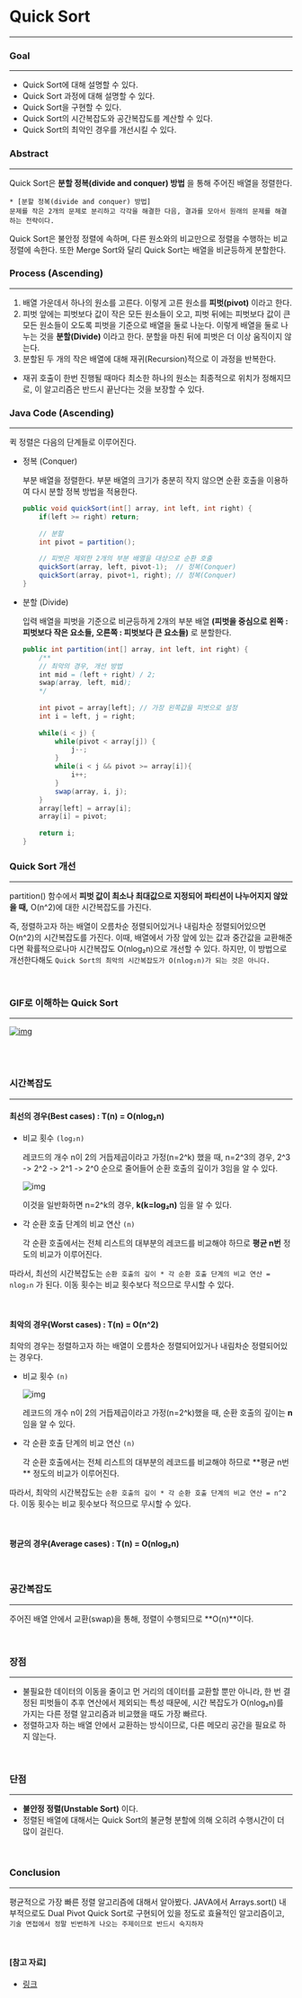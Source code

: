 # Quick Sort

---

### Goal
---

- Quick Sort에 대해 설명할 수 있다.
- Quick Sort 과정에 대해 설명할 수 있다.
- Quick Sort을 구현할 수 있다.
- Quick Sort의 시간복잡도와 공간복잡도를 계산할 수 있다.
- Quick Sort의 최악인 경우를 개선시킬 수 있다.

### Abstract
---

Quick Sort은 **분할 정복(divide and conquer) 방법** 을 통해 주어진 배열을 정렬한다.

```
* [분할 정복(divide and conquer) 방법]
문제를 작은 2개의 문제로 분리하고 각각을 해결한 다음, 결과를 모아서 원래의 문제를 해결하는 전략이다.
```

Quick Sort은 불안정 정렬에 속하며, 다른 원소와의 비교만으로 정렬을 수행하는 비교 정렬에 속한다. 또한 Merge Sort와 달리 Quick Sort는 배열을 비균등하게 분할한다.

### Process (Ascending)
---

1. 배열 가운데서 하나의 원소를 고른다. 이렇게 고른 원소를 **피벗(pivot)** 이라고 한다.
2. 피벗 앞에는 피벗보다 값이 작은 모든 원소들이 오고, 피벗 뒤에는 피벗보다 값이 큰 모든 원소들이 오도록 피벗을 기준으로 배열을 둘로 나눈다. 이렇게 배열을 둘로 나누는 것을 **분할(Divide)** 이라고 한다. 분할을 마친 뒤에 피벗은 더 이상 움직이지 않는다.
3. 분할된 두 개의 작은 배열에 대해 재귀(Recursion)적으로 이 과정을 반복한다.

- 재귀 호출이 한번 진행될 때마다 최소한 하나의 원소는 최종적으로 위치가 정해지므로, 이 알고리즘은 반드시 끝난다는 것을 보장할 수 있다.

### Java Code (Ascending)
---

퀵 정렬은 다음의 단계들로 이루어진다.

- 정복 (Conquer)

  부분 배열을 정렬한다. 부분 배열의 크기가 충분히 작지 않으면 순환 호출을 이용하여 다시 분할 정복 방법을 적용한다.

  ```java
  public void quickSort(int[] array, int left, int right) {
      if(left >= right) return;
      
      // 분할 
      int pivot = partition(); 
      
      // 피벗은 제외한 2개의 부분 배열을 대상으로 순환 호출
      quickSort(array, left, pivot-1);  // 정복(Conquer)
      quickSort(array, pivot+1, right); // 정복(Conquer)
  }
  ```

- 분할 (Divide)

  입력 배열을 피벗을 기준으로 비균등하게 2개의 부분 배열 **(피벗을 중심으로 왼쪽 : 피벗보다 작은 요소들, 오른쪽 : 피벗보다 큰 요소들)** 로 분할한다.

  ```java
  public int partition(int[] array, int left, int right) {
      /**
      // 최악의 경우, 개선 방법
      int mid = (left + right) / 2;
      swap(array, left, mid);
      */
      
      int pivot = array[left]; // 가장 왼쪽값을 피벗으로 설정
      int i = left, j = right;
      
      while(i < j) {
          while(pivot < array[j]) {
              j--;
          }
          while(i < j && pivot >= array[i]){
              i++;
          }
          swap(array, i, j);
      }
      array[left] = array[i];
      array[i] = pivot;
      
      return i;
  }
  ```

### Quick Sort 개선
---

partition() 함수에서 **피벗 값이 최소나 최대값으로 지정되어 파티션이 나누어지지 않았을 때,** O(n^2)에 대한 시간복잡도를 가진다.

즉, 정렬하고자 하는 배열이 오름차순 정렬되어있거나 내림차순 정렬되어있으면 O(n^2)의 시간복잡도를 가진다. 이때, 배열에서 가장 앞에 있는 값과 중간값을 교환해준다면 확률적으로나마 시간복잡도 O(nlog₂n)으로 개선할 수 있다. 하지만, 이 방법으로 개선한다해도 `Quick Sort의 최악의 시간복잡도가 O(nlog₂n)가 되는 것은 아니다.`

<br>

### GIF로 이해하는 Quick Sort
---

[![img](https://github.com/GimunLee/tech-refrigerator/raw/master/Algorithm/resources/quick-sort-001.gif)](https://github.com/GimunLee/tech-refrigerator/blob/master/Algorithm/resources/quick-sort-001.gif)

<br>

<br>

### 시간복잡도
---

#### 최선의 경우(Best cases) : T(n) = O(nlog₂n)

- 비교 횟수 `(log₂n)`

  레코드의 개수 n이 2의 거듭제곱이라고 가정(n=2^k) 했을 때, n=2^3의 경우, 2^3 -> 2^2 -> 2^1 -> 2^0 순으로 줄어들어 순환 호출의 깊이가 3임을 알 수 있다.

  ![img](https://github.com/GimunLee/tech-refrigerator/raw/master/Algorithm/resources/quick-sort-002.png)

  이것을 일반화하면 n=2^k의 경우, **k(k=log₂n)** 임을 알 수 있다.

- 각 순환 호출 단계의 비교 연산 `(n)`

  각 순환 호출에서는 전체 리스트의 대부분의 레코드를 비교해야 하므로 **평균 n번** 정도의 비교가 이루어진다.

따라서, 최선의 시간복잡도는 `순환 호출의 깊이 * 각 순환 호출 단계의 비교 연산 = nlog₂n` 가 된다. 이동 횟수는 비교 횟수보다 적으므로 무시할 수 있다.

<br>

#### 최악의 경우(Worst cases) : T(n) = O(n^2)

최악의 경우는 정렬하고자 하는 배열이 오름차순 정렬되어있거나 내림차순 정렬되어있는 경우다.

- 비교 횟수 `(n)`

  ![img](https://github.com/GimunLee/tech-refrigerator/raw/master/Algorithm/resources/quick-sort-003.png)

  레코드의 개수 n이 2의 거듭제곱이라고 가정(n=2^k)했을 때, 순환 호출의 깊이는 **n** 임을 알 수 있다.

- 각 순환 호출 단계의 비교 연산 `(n)`

  각 순환 호출에서는 전체 리스트의 대부분의 레코드를 비교해야 하므로 **평균 n번 ** 정도의 비교가 이루어진다.

따라서, 최악의 시간복잡도는 `순환 호출의 깊이 * 각 순환 호출 단계의 비교 연산 = n^2` 다. 이동 횟수는 비교 횟수보다 적으므로 무시할 수 있다.

<br>

#### 평균의 경우(Average cases) : T(n) = O(nlog₂n)

<br>

### 공간복잡도
---

주어진 배열 안에서 교환(swap)을 통해, 정렬이 수행되므로 **O(n)**이다.

<br>

### 장점
---

- 불필요한 데이터의 이동을 줄이고 먼 거리의 데이터를 교환할 뿐만 아니라, 한 번 결정된 피벗들이 추후 연산에서 제외되는 특성 때문에, 시간 복잡도가 O(nlog₂n)를 가지는 다른 정렬 알고리즘과 비교했을 때도 가장 빠르다.
- 정렬하고자 하는 배열 안에서 교환하는 방식이므로, 다른 메모리 공간을 필요로 하지 않는다.

<br>

### 단점
---

- **불안정 정렬(Unstable Sort)** 이다.
- 정렬된 배열에 대해서는 Quick Sort의 불균형 분할에 의해 오히려 수행시간이 더 많이 걸린다.

<br>

### Conclusion
---

평균적으로 가장 빠른 정렬 알고리즘에 대해서 알아봤다. JAVA에서 Arrays.sort() 내부적으로도 Dual Pivot Quick Sort로 구현되어 있을 정도로 효율적인 알고리즘이고, `기술 면접에서 정말 빈번하게 나오는 주제이므로 반드시 숙지하자`

<br>

#### [참고 자료]

- [링크](https://jinhyy.tistory.com/9)